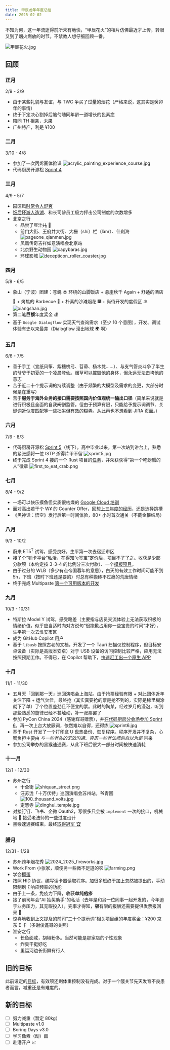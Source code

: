 ```yaml
---
title: 甲辰龙年年度总结
date: 2025-02-02
---
```


不知为何，这一年流逝得前所未有地快，“甲辰花火”的相片仿佛最近才上传，转眼又到了烟火燃放的时节。不禁教人想仔细回顾一番。

![甲辰花火.jpg](https://fine-weather-gallery.tkzt.cn/1651708223546_.pic.jpg)

## 回顾

### 正月

2/9 - 3/9

- 由于某些礼貌与友谊，与 TWC 争买了过量的烟花（严格来说，这其实是癸卯年的事情）
- 终于下定决心割掉后脑勺随同年龄一道增长的色素痣
- 陪同 TH 相亲，未果
- 广州特产，利是 ¥100

### 二月

3/10 - 4/8

- 参加了一次丙烯画体验课
![acrylic_painting_experience_course.jpg](/acrylic_painting_experience_course.jpg)
- 代码厨房开源松 [Sprint 4](https://codekitchen.community/t/topic/1279/3)

### 三月

4/9 - 5/7

- 园区风[时常令人舒爽](https://www.douyin.com/video/7359609752231382313)
- [饭后环游人造湖](https://www.douyin.com/video/7364284761432427788)、和长司龄员工极力抨击公司制度的次数增多
- 北京之行
  - 品尝了豆汁~~儿~~ 🤢
  - 前门大街、王府井大街、大栅（shí）栏（lànr）、什刹海
  ![pageone_qianmen.jpg](/pageone_qianmen.jpg)
  - 凤凰传奇吉祥如意演唱会北京站
  - 北京野生动物园
  ![capybaras.jpg](/capybaras.jpg)
  - 环球影城
  ![decepticon_roller_coaster.jpg](/decepticon_roller_coaster.jpg)

### 四月

5/8 - 6/5

- 象山（宁波）团建：苍蝇 🪰 环绕的山脚饭店 + 悬崖秋千 Again + 舒适的酒店 🏨 + 烤焦的 Barbecue 🍖 + 朴素的沙滩烟花 🎆 + 尚待开发的度假区 ⛱️
  ![xiangshan.jpg](/xiangshan.jpg)
- 第二笔**巨额**年度奖金 💰
- 基于 `Google Dialogflow` 实现天气查询需求（至少 10 个意图），开发、调试体验有史以来最差（Dialogflow 滚出地球 🌍 啊）

### 五月

6/6 - 7/5

- 善于手工（宣纸风筝、紫穗槐弓、苕帚、杨木凳……）、与支气管炎斗争了半生的爷爷于初夏的一个凌晨登仙。烟草可以摧毁他的身体，但永远无法击垮他的意志
- 苦于近二十个提示词的持续调整（由于频繁的大模型及需求的变更，大部分时候是在重写）
- 苦于**服务于海外业务的接口需要按照国内价值观统一输出口径**（简单来说就是进行积极且全面的自我~~阉割~~监管。但由于预算有限，只能给予提示词调节、关键词近似度匹配等一些拙劣但有效的糊弄。从此再也不想看到 JIRA 页面。）

### 六月

7/6 - 8/3

- 代码厨房开源松 [Sprint 5](https://codekitchen.community/t/topic/1374)（线下）。高中毕业以来，第一次站到讲台上，熟悉的紧张感将一位 ISTP 杀得片甲不留
  ![sprint5.jpg](/sprint5.jpg)
- 终于完成 Sprint 4 接的一个 Rust 项目的[任务](https://codekitchen.community/t/topic/1286)，并~~荣获~~获得“第一个吃螃蟹的人”徽章
  ![first_to_eat_crab.png](/first_to_eat_crab.png)

### 七月

8/4 - 9/2

- 一场可以快乐摸鱼但实质很枯燥的 [Google Cloud 培训](https://teamwork.getech.cn/static/ser/index.html?serId=305&idx=0&materialId=34818#/)
- 面对高出若干个 W¥ 的 Counter Offer，回想[上三年度的经历](https://tkzt.cn/blogs/240912_recent_developments)，还是选择跳槽
- 《黑神话：悟空》发行后第一时间体验，80+ 小时首次通关（不戴金箍结局）

### 八月

9/3 - 10/2

- 蔚来 ET5<sup>T</sup> 试驾，感受良好，生平第一次去宿迁市区
- 接了个“销卡平台”私活，在得知“e签宝”定价后，项目不了了之。收获是少部分款项（本约定按 3-3-4 的比例分三次付款）、一个[模板项目](https://github.com/tkzt/fasm)。
- 由于过分的 WLB（多少有点帝国暮年的意思），白天的有效工作时间可能不到 5h，下班（按时下班还是要的）时总有种搬砖不过瘾的荒唐情绪
- 终于完成 Multipaste [第一个可用版本的开发](https://tkzt.cn/blogs/240913_multipaste)

### 九月

10/3 - 10/31

- 特斯拉 Model Y 试驾，感受略差（主要指与店员交流体验上无法获取积极的情绪价值，似乎应当适时向对方说句“很抱歉占用你一些宝贵的时间”才好），生平第一次去淮安市区
- 成为 GitHub Copilot 用户
- 基于 `libusb` 按照古老的文档，开发了一个 Tauri 扫描仪控制程序，但目标安卓设备（实际是高版本安卓）对于 USB 设备的访问控制比较严格，应用无法按照预期工作。不得已，在 Copilot 帮助下，[快速赶工出一个原生 APP](https://tkzt.cn/logs/241024_develop_with_copilot)

### 十月

11/1 - 11/30

- 五月天「回到那一天」巡回演唱会上海站。由于抢票经验有限 + 对此团体近年关注下降 + 运气欠佳，最终抢（其实真要抢的票是抢不到的，实际是稀里糊涂就下了单）了个位置差劲且不便宜的票。此时的陶某，经过岁月的浸泡，听到那些熟悉的旋律已经不甚触动，补一张票罢了
- 参加 PyCon China 2024（感谢辉哥赠票），并[在代码厨房分会场参加 Sprint 6](https://codekitchen.community/t/topic/1352)。再一次上台大放厥词，依然难以自得，还得练
  ![sprint6.jpg](/sprint6.jpg)
- 基于 Rust 开发了一个打印盒 U 盘热备份、恢复程序。程序开发并不复杂，心智负担主要由 _与一些老头的无效沟通、容忍一些老法师的自以为是_ 带来
- 参加公司举办的黑猴速通赛，从此下班后很大一部分时间被快速消耗

### 十一月

12/1 - 12/30

- 苏州之行
  - 十全街
  ![shiquan_street.png](/shiquan_street.png)
  - 汪苏泷「十万伏特」巡回演唱会苏州站。爷青回
  ![100_thousand_volts.jpg](/100_thousand_volts.jpg)
  - 定慧寺
  ![dinghui_temple.jpg](/dinghui_temple.jpg)
- 对接钉钉、飞书、企微 Oauth2，写很多只会被 `implement` 一次的接口，机械地 🤷 接受老法师的一些过度设计
- 黑猴速通赛结束，最终[取得冠军 🏆](/blogs/241229_black_myth_speed_race)

### 腊月

12/31 - 1/28

- 苏州跨年烟花秀
  ![2024_2025_fireworks.jpg](/2024_2025_fireworks.jpg)
- Work From 小张家，顺便务一些微不足道的农
  ![farming.png](/farming.png)
- 学会[掼蛋](/logs/250111_guandan)
- 按照 HID 协议，编写读卡器读取程序。加很多班终于加上忽然被提出的，手动限制刷卡响应频率的功能
- 由于上一条，免疫力下降，收获**单纯疱疹**
- 接了前司年会“AI 抽奖助手”的私活（去年是和另一位同事一起开发的，今年迫于业务压力，其无暇投入），完事才得知，**极**有限的报酬还需要提供发票报回来 🖕
- 惊喜地收到上文提及的前司“二十个提示词”相关项目组的年度奖金：¥200 京东 E 卡（多谢俊鑫哥的关照）
- 淮安之行
  - 长鱼面咸，胡椒粉多。当然可能是那家店的个性现象
  - 炸臭干挺好吃
  - 里运河边长街鲜有行人

## 旧的目标

此前设定的[目标](/blogs/240912_recent_developments)，有效项还剩体重控制没有完成。对于一个髋关节先天发育不良患者而言，减重还是有难度的。


## 新的目标

- [ ] 努力减重（暂定 80kg）
- [ ] Multipaste v1.0
- [ ] Boring Days v3.0
- [ ] 学习像素（动）画
- [ ] 赴港开户 📈
